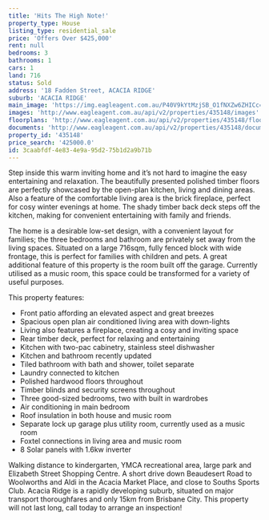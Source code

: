 ```yaml
---
title: 'Hits The High Note!'
property_type: House
listing_type: residential_sale
price: 'Offers Over $425,000'
rent: null
bedrooms: 3
bathrooms: 1
cars: 1
land: 716
status: Sold
address: '18 Fadden Street, ACACIA RIDGE'
suburb: 'ACACIA RIDGE'
main_image: 'https://img.eagleagent.com.au/P40V9kYtMzjSB_O1fNXZw6ZHICc=/1280x854/smart/https://s3-us-west-2.amazonaws.com/eagleagent-orig/images/6820986/124412126-image-M.jpg'
images: 'http://www.eagleagent.com.au/api/v2/properties/435148/images'
floorplans: 'http://www.eagleagent.com.au/api/v2/properties/435148/floorplans'
documents: 'http://www.eagleagent.com.au/api/v2/properties/435148/documents'
property_id: '435148'
price_search: '425000.0'
id: 3caabfdf-4e83-4e9a-95d2-75b1d2a9b71b
---
```

Step inside this warm inviting home and it’s not hard to imagine the easy entertaining and relaxation. The beautifully presented polished timber floors are perfectly showcased by the open-plan kitchen, living and dining areas. Also a feature of the comfortable living area is the brick fireplace, perfect for cosy winter evenings at home. The shady timber back deck steps off the kitchen, making for convenient entertaining with family and friends.

The home is a desirable low-set design, with a convenient layout for families; the three bedrooms and bathroom are privately set away from the living spaces. Situated on a large 716sqm, fully fenced block with wide frontage, this is perfect for families with children and pets. A great additional feature of this property is the room built off the garage. Currently utilised as a music room, this space could be transformed for a variety of useful purposes.

This property features:

*  Front patio affording an elevated aspect and great breezes
*  Spacious open plan air conditioned living area with down-lights
*  Living also features a fireplace, creating a cosy and inviting space
*  Rear timber deck, perfect for relaxing and entertaining
*  Kitchen with two-pac cabinetry, stainless steel dishwasher
*  Kitchen and bathroom recently updated
*  Tiled bathroom with bath and shower, toilet separate
*  Laundry connected to kitchen
*  Polished hardwood floors throughout
*  Timber blinds and security screens throughout
*  Three good-sized bedrooms, two with built in wardrobes
*  Air conditioning in main bedroom
*  Roof insulation in both house and music room
*  Separate lock up garage plus utility room, currently used as a music room
*  Foxtel connections in living area and music room
*  8 Solar panels with 1.6kw inverter

Walking distance to kindergarten, YMCA recreational area, large park and Elizabeth Street Shopping Centre. A short drive down Beaudesert Road to Woolworths and Aldi in the Acacia Market Place, and close to Souths Sports Club. Acacia Ridge is a rapidly developing suburb, situated on major transport thoroughfares and only 15km from Brisbane City. This property will not last long, call today to arrange an inspection!